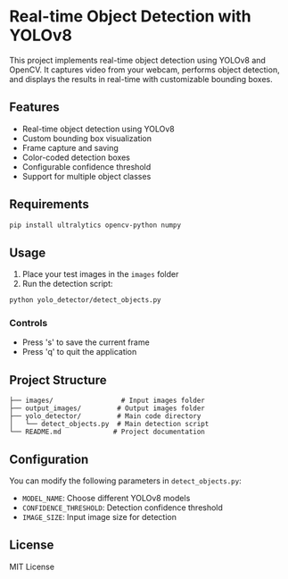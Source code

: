 # Real-time Object Detection with YOLOv8

This project implements real-time object detection using YOLOv8 and OpenCV. It captures video from your webcam, performs object detection, and displays the results in real-time with customizable bounding boxes.

## Features

- Real-time object detection using YOLOv8
- Custom bounding box visualization
- Frame capture and saving
- Color-coded detection boxes
- Configurable confidence threshold
- Support for multiple object classes

## Requirements

```bash
pip install ultralytics opencv-python numpy
```

## Usage

1. Place your test images in the `images` folder
2. Run the detection script:
```bash
python yolo_detector/detect_objects.py
```

### Controls
- Press 's' to save the current frame
- Press 'q' to quit the application

## Project Structure

```
├── images/                 # Input images folder
├── output_images/         # Output images folder
├── yolo_detector/         # Main code directory
│   └── detect_objects.py  # Main detection script
└── README.md             # Project documentation
```

## Configuration

You can modify the following parameters in `detect_objects.py`:
- `MODEL_NAME`: Choose different YOLOv8 models
- `CONFIDENCE_THRESHOLD`: Detection confidence threshold
- `IMAGE_SIZE`: Input image size for detection

## License

MIT License 